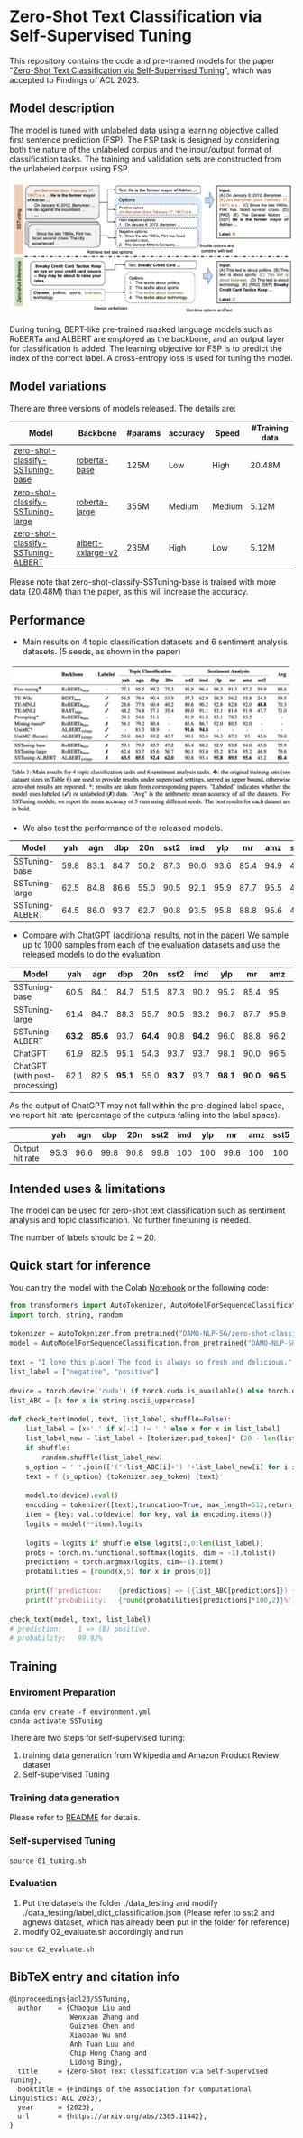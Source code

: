 # Zero-Shot Text Classification via Self-Supervised Tuning
This repository contains the code and pre-trained models for the paper "[Zero-Shot Text Classification via Self-Supervised Tuning](https://arxiv.org/abs/2305.11442)", which was accepted to Findings of ACL 2023.

## Model description
The model is tuned with unlabeled data using a learning objective called first sentence prediction (FSP). 
The FSP task is designed by considering both the nature of the unlabeled corpus and the input/output format of classification tasks. 
The training and validation sets are constructed from the unlabeled corpus using FSP. 

![](./figures/SSTuning.png)

During tuning, BERT-like pre-trained masked language models such as RoBERTa and ALBERT are employed as the backbone, and an output layer for classification is added. 
The learning objective for FSP is to predict the index of the correct label. 
A cross-entropy loss is used for tuning the model.

## Model variations
There are three versions of models released. The details are: 

| Model | Backbone | #params | accuracy | Speed | #Training data
|------------|-----------|----------|-------|-------|----|
|   [zero-shot-classify-SSTuning-base](https://huggingface.co/DAMO-NLP-SG/zero-shot-classify-SSTuning-base)    |  [roberta-base](https://huggingface.co/roberta-base)      |  125M    |  Low    |  High    | 20.48M |  
|   [zero-shot-classify-SSTuning-large](https://huggingface.co/DAMO-NLP-SG/zero-shot-classify-SSTuning-large)    |    [roberta-large](https://huggingface.co/roberta-large)      | 355M     |   Medium   | Medium | 5.12M |
|   [zero-shot-classify-SSTuning-ALBERT](https://huggingface.co/DAMO-NLP-SG/zero-shot-classify-SSTuning-ALBERT)   |  [albert-xxlarge-v2](https://huggingface.co/albert-xxlarge-v2)      |  235M   |    High  | Low| 5.12M |

Please note that zero-shot-classify-SSTuning-base is trained with more data (20.48M) than the paper, as this will increase the accuracy.

## Performance
* Main results on 4 topic classification datasets and 6 sentiment analysis datasets. (5 seeds, as shown in the paper)

![](./figures/main_results.png)

* We also test the performance of the released models. 

| Model                              | yah | agn | dbp | 20n | sst2  | imd  | ylp  | mr | amz | sst5  | Avg |
| ---------------------------------- | ------------ | ------- | --------------- | ------------------ | ---- | ---- | ---- | ------ | ------ | ---- | ------- |
| SSTuning-base   | 59.8         | 83.1    | 84.7            | 50.2               | 87.3 | 90.0 | 93.6 | 85.4   | 94.9   | 42.7 | 77.2    |
| SSTuning-large  | 62.5         | 84.8    | 86.6            | 55.0               | 90.5 | 92.1 | 95.9 | 87.7   | 95.5   | 48.6 | 79.9    |
| SSTuning-ALBERT | 64.5         | 86.0    | 93.7            | 62.7               | 90.8 | 93.5 | 95.8 | 88.8   | 95.6   | 44.3 | 81.6    |

* Compare with ChatGPT (additional results, not in the paper)
We sample up to 1000 samples from each of the evaluation datasets and use the released models to do the evaluation.

| Model                              | yah | agn | dbp | 20n | sst2  | imd  | ylp  | mr | amz | sst5  | Avg |
| ---------------------------------- | --- | ----| --- | ----| ---- | --- | -- | ---| ------ | ----- | ------ |
| SSTuning-base   | 60.5         | 84.1    | 84.7            | 51.5               | 87.3 | 90.2  | 95.2  | 85.4  | 95     | 43.4  | 77.7    |
| SSTuning-large  | 61.4         | 84.7    | 88.3            | 55.7               | 90.5  | 93.2  | 96.7  | 87.7   | 95.9   | **48.9**  | 80.3    |
| SSTuning-ALBERT | **63.2**     | **85.6** | 93.7           | **64.4**          | 90.8  | **94.2**  | 96.0  | 88.8   | 96.2   | 44.0  | **81.7**    |
| ChatGPT                            | 61.9         | 82.5    | 95.1            | 54.3               | 93.7  | 93.7  | 98.1  | 90.0   | 96.5   | 47.5  | 81.3    |
| ChatGPT (with post-processing)     | 62.1         | 82.5    | **95.1**        | 55.0               | **93.7**  | 93.7  | **98.1**  | **90.0**   | **96.5**  | 47.5  | 81.4    |

As the output of ChatGPT may not fall within the pre-degined label space, we report hit rate (percentage of the outputs falling into the label space).

|                             | yah | agn | dbp | 20n | sst2  | imd  | ylp  | mr | amz | sst5  | 
| ----------------------------| --- | ----| --- | ----| ---- | --- | -- | ---| ------ | ----- | 
| Output hit rate   | 95.3    | 96.6    | 99.8    | 90.8      | 99.8  | 100| 100| 99.8   | 100 | 100 |       

## Intended uses & limitations
The model can be used for zero-shot text classification such as sentiment analysis and topic classification. No further finetuning is needed.

The number of labels should be 2 ~ 20. 

## Quick start for inference
You can try the model with the Colab [Notebook](https://colab.research.google.com/drive/17bqc8cXFF-wDmZ0o8j7sbrQB9Cq7Gowr?usp=sharing) or the following code:

```python
from transformers import AutoTokenizer, AutoModelForSequenceClassification
import torch, string, random

tokenizer = AutoTokenizer.from_pretrained("DAMO-NLP-SG/zero-shot-classify-SSTuning-base")
model = AutoModelForSequenceClassification.from_pretrained("DAMO-NLP-SG/zero-shot-classify-SSTuning-base")

text = "I love this place! The food is always so fresh and delicious."
list_label = ["negative", "positive"]

device = torch.device('cuda') if torch.cuda.is_available() else torch.device('cpu')
list_ABC = [x for x in string.ascii_uppercase]

def check_text(model, text, list_label, shuffle=False): 
    list_label = [x+'.' if x[-1] != '.' else x for x in list_label]
    list_label_new = list_label + [tokenizer.pad_token]* (20 - len(list_label))
    if shuffle: 
        random.shuffle(list_label_new)
    s_option = ' '.join(['('+list_ABC[i]+') '+list_label_new[i] for i in range(len(list_label_new))])
    text = f'{s_option} {tokenizer.sep_token} {text}'

    model.to(device).eval()
    encoding = tokenizer([text],truncation=True, max_length=512,return_tensors='pt')
    item = {key: val.to(device) for key, val in encoding.items()}
    logits = model(**item).logits
    
    logits = logits if shuffle else logits[:,0:len(list_label)]
    probs = torch.nn.functional.softmax(logits, dim = -1).tolist()
    predictions = torch.argmax(logits, dim=-1).item() 
    probabilities = [round(x,5) for x in probs[0]]

    print(f'prediction:    {predictions} => ({list_ABC[predictions]}) {list_label_new[predictions]}')
    print(f'probability:   {round(probabilities[predictions]*100,2)}%')

check_text(model, text, list_label)
# prediction:    1 => (B) positive.
# probability:   99.92%
```

## Training
### Enviroment Preparation
```
conda env create -f environment.yml
conda activate SSTuning
```

There are two steps for self-supervised tuning: 
1. training data generation from Wikipedia and Amazon Product Review dataset
2. Self-supervised Tuning

### Training data generation
Please refer to [README](./data_training/README.md) for details.

### Self-supervised Tuning
```
source 01_tuning.sh
```

### Evaluation
1. Put the datasets the folder ./data_testing and modify ./data_testing/label_dict_classification.json (Please refer to sst2 and agnews dataset, which has already been put in the folder for reference)
2. modify 02_evaluate.sh accordingly and run
```
source 02_evaluate.sh
```

## BibTeX entry and citation info
```bibtxt
@inproceedings{acl23/SSTuning,
  author    = {Chaoqun Liu and
               Wenxuan Zhang and
               Guizhen Chen and
               Xiaobao Wu and
               Anh Tuan Luu and
               Chip Hong Chang and 
               Lidong Bing},
  title     = {Zero-Shot Text Classification via Self-Supervised Tuning},
  booktitle = {Findings of the Association for Computational Linguistics: ACL 2023},
  year      = {2023},
  url       = {https://arxiv.org/abs/2305.11442},
}
```
